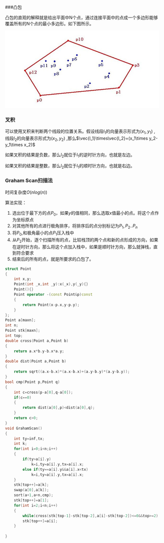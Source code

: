 ###凸包

凸包的直观的解释就是给出平面中N个点，通过连接平面中的点成一个多边形能够覆盖所有的N个点的最小多边形。如下图所示。

![凸包](凸包.png)

### 叉积

可以使用叉积来判断两个线段的位置关系。假设线段$l_1$的向量表示形式为$(x_1,y_1)$ ,线段$l_2$的向量表示形式为$(x_2,y_2)$ ,那么$\vec{l_1}\times\vec{l_2}=(x_1\times y_2-y_1\times x_2)$

如果叉积的结果是负数，那么$l_2$就位于$l_1$的逆时针方向，也就是左边。

如果叉积的结果是整数，那么$l_2$就位于$l_1$的顺时针方向，也就是右边。

### Graham Scan扫描法

时间复杂度$O(nlog(n))$

算法实现：

1. 选出位于最下方的点$P_0$，如果$y$的值相同，那么选取$x$值最小的点。将这个点作为坐标原点
2. 对其他所有的点进行极角排序，将排序后的点分别标记为$P_1,P_2..P_n$
3. 将$P_0$,和极角最小的点$P_1$压入栈中
4. 从$P_2$开始，逐个扫描所有的点，比较栈顶的两个点和新的点形成的方向，如果在逆时针方向，那么将这个点加入栈中，如果是顺时针方向，那么就弹栈，直到符合要求
5. 结束后的所有的点，就是所要求的凸包了。

```cpp
struct Point
{
    int x,y;
    Point(int _x,int _y):x(_x),y(_y){}
    Point(){}
    Point operator -(const Point&p)const
    {
        return Point(x-p.x,y-p.y);
    }
};
Point a[maxn];
int n;
Point stk[maxn];
int top;
double cross(Point a,Point b)
{
    return a.x*b.y-b.x*a.y;
}
double dist(Point a,Point b)
{
    return sqrt((a.x-b.x)*(a.x-b.x)+(a.y-b.y)*(a.y-b.y));
}
bool cmp(Point p,Point q)
{
    int c=cross(p-a[0],q-a[0]);
    if(c==0)
    {
        return dist(a[0],p)<dist(a[0],q);
    }
    return c>0;
}
void GrahamScan()
{
    int ty=inf,tx;
    int k;
    for(int i=0;i<n;i++)
    {
        if(ty>a[i].y)
            k=i,ty=a[i].y,tx=a[i].x;
        else if(ty==a[i].y&&a[i].x<tx)
            k=i,ty=a[i].y,tx=a[i].x;
    }
    stk[top++]=a[k];
    swap(a[0],a[k]);
    sort(a+1,a+n,cmp);
    stk[top++]=a[1];
    for(int i=2;i<n;i++)
    {
        while(cross(stk[top-1]-stk[top-2],a[i]-stk[top-2])<=0&&top>=2) top--;
        stk[top++]=a[i];
    }

}
```



